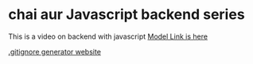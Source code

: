 # chai aur Javascript backend series

This is a video on backend with javascript
[Model Link is here ](https://app.eraser.io/workspace/YtPqZ1VogxGy1jzIDkzj)

[.gitignore generator website ](https://mrkandreev.name/snippets/gitignore-generator/#Node)
